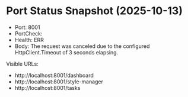 # Port Status Snapshot (2025-10-13)

- Port: 8001
- PortCheck: 
- Health: ERR
- Body: The request was canceled due to the configured HttpClient.Timeout of 3 seconds elapsing.

Visible URLs:
- http://localhost:8001/dashboard
- http://localhost:8001/style-manager
- http://localhost:8001/tasks
